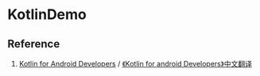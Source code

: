 # KotlinDemo
## Reference
1. [Kotlin for Android Developers][1] / [《Kotlin for android Developers》中文翻译][2]


  [1]: https://leanpub.com/kotlin-for-android-developers
  [2]: https://www.gitbook.com/book/wangjiegulu/kotlin-for-android-developers-zh/details
